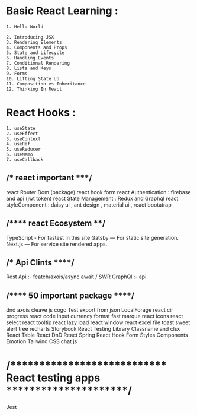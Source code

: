 # Basic React Learning :

    1. Hello World
     
    2. Introducing JSX
    3. Rendering Elements
    4. Components and Props
    5. State and Lifecycle
    6. Handling Events
    7. Conditional Rendering
    8. Lists and Keys
    9. Forms
    10. Lifting State Up
    11. Composition vs Inheritance
    12. Thinking In React

# React Hooks :

    1. useState
    2. useEffect
    3. useContext
    4. useRef
    5. useReducer
    6. useMemo
    7. useCallback

## /********************\********************* react important ********************\*\*\*********************/

react Router Dom (package)
react hook form
react Authentication : firebase and api (jwt token)
react State Management : Redux and Graphql
react styleComponent : daisy ui , ant design , material ui , react bootatrap

## /************\*\*\*\************* react Ecosystem ************************\*\*************************/

TypeScript - For fastest in this site
Gatsby — For static site generation.
Next.js — For service site rendered apps.

## /************\************* Api Clints **************************\*\*\*\***************************/
Rest Api :- featch/axois/async await / SWR
GraphQl :- api

## /**********\*\*\*\*********** 50 important package **********************\*\*\*\***********************/

dnd
axois
cleave js
cogo Test
export from json
LocalForage
react cir progress
react code input
currency format
fast marque
react icons
react select
react tooltip
react lazy load
react window
react excel file
toast
sweet alert
tree
recharts
Storybook
React Testing Library
Classname and clsx
React Table
React DnD
React Spring
React Hook Form
Styles Components
Emotion
Tailwind CSS
chat js


# /*************************** React testing apps  *********************/

Jest 